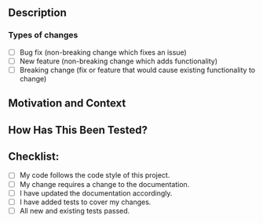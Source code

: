 <!--- Provide a general summary of your changes in the Title above -->

## Description
<!--- Describe your changes in detail -->

### Types of changes
<!--- What types of changes does your code introduce? Put an `x` in all the boxes that apply: -->
- [ ] Bug fix (non-breaking change which fixes an issue)
- [ ] New feature (non-breaking change which adds functionality)
- [ ] Breaking change (fix or feature that would cause existing functionality to change)

## Motivation and Context
<!--- Why is this change required? What problem does it solve? -->
<!--- If it fixes an open issue, please link to the issue(s) here. -->

## How Has This Been Tested?
<!--- Please describe in detail how you tested your changes. -->
<!--- Include details of your testing environment, and the tests you ran to -->
<!--- see how your change affects other areas of the code, etc. -->

## Checklist:
<!--- Go over all the following points, and put an `x` in all the boxes that apply. -->
<!--- If you're unsure about any of these, don't hesitate to ask. We're here to help! -->
- [ ] My code follows the code style of this project.
- [ ] My change requires a change to the documentation.
- [ ] I have updated the documentation accordingly.
- [ ] I have added tests to cover my changes.
- [ ] All new and existing tests passed.

<!--- Template thanks to https://www.talater.com/open-source-templates/#/page/99 -->
